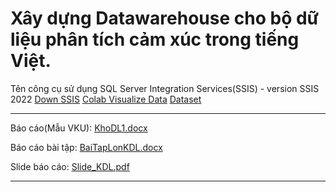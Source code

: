 # Xây dựng Datawarehouse cho bộ dữ liệu phân tích cảm xúc trong tiếng Việt.


Tên công cụ sử dụng SQL Server Integration Services(SSIS) - version SSIS 2022
[Down SSIS](https://learn.microsoft.com/en-us/sql/integration-services/install-windows/install-integration-services?view=sql-server-ver16)  [Colab Visualize Data](https://colab.research.google.com/drive/1BjlTHuUTTNOoIikC1CPiiC8OMWuZeBQN#scrollTo=rwxpYP3zEFGX) [Dataset](https://drive.google.com/file/d/1vxmJ_ResLZYorOwyjRAGr2fgirRF8D73/view?usp=sharing)

---
Báo cáo(Mẫu VKU): [KhoDL1.docx](https://github.com/NVoz1812/Dataware_House/blob/main/KhoDL1.docx)

Báo cáo bài tập: [BaiTapLonKDL.docx](https://github.com/NVoz1812/Dataware_House/blob/main/BaiTapLonKDL.docx)

Slide báo cáo: [Slide_KDL.pdf](https://github.com/NVoz1812/Dataware_House/blob/main/Slide_KDL.pdf)

---
